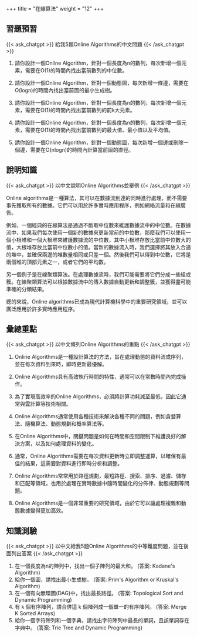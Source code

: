 +++
title = "在線算法"
weight = "12"
+++
## 習題預習
{{< ask_chatgpt >}}
給我5題Online Algorithms的中文問題
{{< /ask_chatgpt >}}



1. 請你設計一個Online Algorithm，針對一個長度為n的數列，每次新增一個元素，需要在O(1)的時間內找出當前數列的中位數。

2. 請你設計一個Online Algorithm，針對一個動態圖，每次新增一條邊，需要在O(logn)的時間內找出當前圖的最小生成樹。

3. 請你設計一個Online Algorithm，針對一個長度為n的數列，每次新增一個元素，需要在O(1)的時間內找出當前數列的前k大元素。

4. 請你設計一個Online Algorithm，針對一個長度為n的數列，每次新增一個元素，需要在O(1)的時間內找出當前數列的最大值、最小值以及平均值。

5. 請你設計一個Online Algorithm，針對一個動態圖，每次新增一個邊或刪除一個邊，需要在O(nlogn)的時間內計算當前圖的直徑。   

## 說明知識
{{< ask_chatgpt >}}
以中文說明Online Algorithms並舉例
{{< /ask_chatgpt >}}



Online algorithms是一種算法，其可以在數據流到達的同時進行處理，而不需要事先獲取所有的數據。它們可以用於許多實時應用程序，例如網絡流量和在線廣告。

例如，一個經典的在線算法是通過不斷取中位數來維護數據流中的中位數。在數據流中，如果我們每次使用一個新的數據來更新當前的中位數，那麼我們可以使用一個小根堆和一個大根堆來維護數據流的中位數，其中小根堆存放比當前中位數大的值，大根堆存放比當前中位數小的值。當新的數據流入時，我們選擇將其放入合適的堆中，並確保兩邊的堆數量相同或只差一個。然後我們可以得到中位數，它將是兩個堆的頂部元素之一，或者它們的平均數。

另一個例子是在線聚類算法。在處理數據流時，我們可能需要將它們分成一些組或簇。在線聚類算法可以根據數據流中的傳入數據自動更新和調整簇，並獲得盡可能準確的分類結果。

總的來說，Online algorithms已成為現代計算機科學中的重要研究領域，並可以廣泛應用於許多實時應用程序。   

## 彙總重點
{{< ask_chatgpt >}}
以中文條列Online Algorithms的重點
{{< /ask_chatgpt >}}



1. Online Algorithms是一種設計算法的方法，旨在處理動態的資料流或序列，並在每次資料到來時，即時更新最優解。

2. Online Algorithms具有高效執行時間的特性，通常可以在常數時間內完成操作。

3. 為了實現高效率的Online Algorithms，必須將計算功耗減至最低，因此它通常與雲計算等技術相關。

4. Online Algorithms通常使用各種技術來解決各種不同的問題，例如貪婪算法、隨機算法、動態規劃和概率算法等。

5. 在Online Algorithms中，關鍵問題是如何在時間和空間限制下維護良好的解決方案，以及如何處理資料的變化。

6. 通常，Online Algorithms需要在每次資料更新時立即調整運算，以確保有最佳的結果，這需要對資料進行即時分析和調整。

7. Online Algorithms常常用於路徑規劃，最短路徑、搜索、排序、過濾、儲存和匹配等領域，也用於處理在實時數據中隨時間變化的分佈律、動態規劃等問題。

8. Online Algorithms是一個非常重要的研究領域，由於它可以讓處理複雜和動態數據變得更加高效。   

## 知識測驗
{{< ask_chatgpt >}}
以中文給我5題Online Algorithms的中等難度問題，並在後面列出答案
{{< /ask_chatgpt >}}



1. 在一個長度為n的陣列中，找出一個子陣列的最大和。 (答案: Kadane's Algorithm)
2. 給你一個圖，請找出最小生成樹。 (答案: Prim's Algorithm or Kruskal's Algorithm)
3. 在一個有向無環圖(DAG)中，找出最長路徑。 (答案: Topological Sort and Dynamic Programming)
4. 有 k 個有序陣列，請合併這 k 個陣列成一個單一的有序陣列。 (答案: Merge K Sorted Arrays)
5. 給你一個字符陣列和一個字典，請找出字符陣列中最長的單詞，且該單詞存在字典中。 (答案: Trie Tree and Dynamic Programming)   

